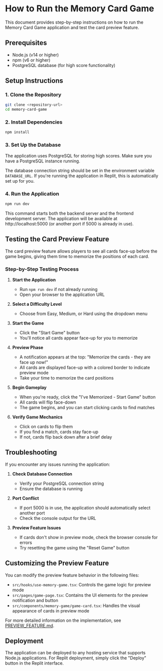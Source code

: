 # How to Run the Memory Card Game

This document provides step-by-step instructions on how to run the Memory Card Game application and test the card preview feature.

## Prerequisites

- Node.js (v14 or higher)
- npm (v6 or higher)
- PostgreSQL database (for high score functionality)

## Setup Instructions

### 1. Clone the Repository

```bash
git clone <repository-url>
cd memory-card-game
```

### 2. Install Dependencies

```bash
npm install
```

### 3. Set Up the Database

The application uses PostgreSQL for storing high scores. Make sure you have a PostgreSQL instance running.

The database connection string should be set in the environment variable `DATABASE_URL`. If you're running the application in Replit, this is automatically set up for you.

### 4. Run the Application

```bash
npm run dev
```

This command starts both the backend server and the frontend development server. The application will be available at http://localhost:5000 (or another port if 5000 is already in use).

## Testing the Card Preview Feature

The card preview feature allows players to see all cards face-up before the game begins, giving them time to memorize the positions of each card.

### Step-by-Step Testing Process

1. **Start the Application**
   - Run `npm run dev` if not already running
   - Open your browser to the application URL

2. **Select a Difficulty Level**
   - Choose from Easy, Medium, or Hard using the dropdown menu

3. **Start the Game**
   - Click the "Start Game" button
   - You'll notice all cards appear face-up for you to memorize

4. **Preview Phase**
   - A notification appears at the top: "Memorize the cards - they are face up now!"
   - All cards are displayed face-up with a colored border to indicate preview mode
   - Take your time to memorize the card positions

5. **Begin Gameplay**
   - When you're ready, click the "I've Memorized - Start Game" button
   - All cards will flip face-down
   - The game begins, and you can start clicking cards to find matches

6. **Verify Game Mechanics**
   - Click on cards to flip them
   - If you find a match, cards stay face-up
   - If not, cards flip back down after a brief delay

## Troubleshooting

If you encounter any issues running the application:

1. **Check Database Connection**
   - Verify your PostgreSQL connection string
   - Ensure the database is running

2. **Port Conflict**
   - If port 5000 is in use, the application should automatically select another port
   - Check the console output for the URL

3. **Preview Feature Issues**
   - If cards don't show in preview mode, check the browser console for errors
   - Try resetting the game using the "Reset Game" button

## Customizing the Preview Feature

You can modify the preview feature behavior in the following files:

- `src/hooks/use-memory-game.tsx`: Controls the game logic for preview mode
- `src/pages/game-page.tsx`: Contains the UI elements for the preview notification and button
- `src/components/memory-game/game-card.tsx`: Handles the visual appearance of cards in preview mode

For more detailed information on the implementation, see [PREVIEW_FEATURE.md](./PREVIEW_FEATURE.md).

## Deployment

The application can be deployed to any hosting service that supports Node.js applications. For Replit deployment, simply click the "Deploy" button in the Replit interface.